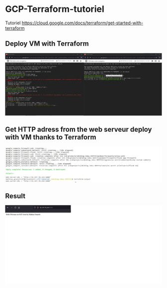 # GCP-Terraform-tutoriel
Tutoriel https://cloud.google.com/docs/terraform/get-started-with-terraform

## Deploy VM with Terraform 
![plot](./image/Capture1.JPG)

## Get HTTP adress from the web serveur deploy with VM thanks to Terraform
![plot](./image/Capture2.JPG)

## Result 
![plot](./image/Capture3.JPG)
